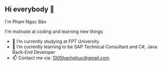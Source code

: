 ## Hi everybody 👋
I'm Phạm Ngọc Bảo

I'm motivate at coding and learning new things

- 🔭 I’m currently studying at FPT University
- 🌱 I’m currently learning to be SAP Technical Consultant and C#, Java Back-End Developer
- 📫 Contact me via: 1005hanhphuc@gmail.com
